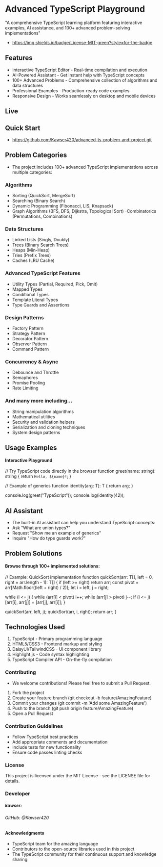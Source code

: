 # Advanced TypeScript Playground

"A comprehensive TypeScript learning platform featuring interactive examples, AI assistance, and 100+ advanced problem-solving implementations"

- https://img.shields.io/badge/License-MIT-green?style=for-the-badge

## Features

- Interactive TypeScript Editor - Real-time compilation and execution
- AI-Powered Assistant - Get instant help with TypeScript concepts
- 100+ Advanced Problems - Comprehensive collection of algorithms and data structures
- Professional Examples - Production-ready code examples
- Responsive Design - Works seamlessly on desktop and mobile devices

## Live

## Quick Start

- https://github.com/Kawser420/advanced-ts-problem-and-project.git

## Problem Categories

- The project includes 100+ advanced TypeScript implementations across multiple categories:

### Algorithms

- Sorting (QuickSort, MergeSort)
- Searching (Binary Search)
- Dynamic Programming (Fibonacci, LIS, Knapsack)
- Graph Algorithms (BFS, DFS, Dijkstra, Topological Sort)
  -Combinatorics (Permutations, Combinations)

### Data Structures

- Linked Lists (Singly, Doubly)
- Trees (Binary Search Trees)
- Heaps (Min-Heap)
- Tries (Prefix Trees)
- Caches (LRU Cache)

### Advanced TypeScript Features

- Utility Types (Partial, Required, Pick, Omit)
- Mapped Types
- Conditional Types
- Template Literal Types
- Type Guards and Assertions

### Design Patterns

- Factory Pattern
- Strategy Pattern
- Decorator Pattern
- Observer Pattern
- Command Pattern

### Concurrency & Async

- Debounce and Throttle
- Semaphores
- Promise Pooling
- Rate Limiting

### And many more including...

- String manipulation algorithms
- Mathematical utilities
- Security and validation helpers
- Serialization and cloning techniques
- System design patterns

## Usage Examples

#### Interactive Playground

// Try TypeScript code directly in the browser
function greet(name: string): string {
return `Hello, ${name}!`;
}

// Example of generics
function identity<T>(arg: T): T {
return arg;
}

console.log(greet("TypeScript"));
console.log(identity<number>(42));

## AI Assistant

- The built-in AI assistant can help you understand TypeScript concepts:
- Ask "What are union types?"
- Request "Show me an example of generics"
- Inquire "How do type guards work?"

## Problem Solutions

#### Browse through 100+ implemented solutions:

// Example: QuickSort implementation
function quickSort<T>(arr: T[], left = 0, right = arr.length - 1): T[] {
if (left >= right) return arr;
const pivot = arr[Math.floor((left + right) / 2)];
let i = left, j = right;

while (i <= j) {
while (arr[i] < pivot) i++;
while (arr[j] > pivot) j--;
if (i <= j) [arr[i], arr[j]] = [arr[j], arr[i]];
}

quickSort(arr, left, j);
quickSort(arr, i, right);
return arr;
}

## Technologies Used

1. TypeScript - Primary programming language
2. HTML5/CSS3 - Frontend markup and styling
3. DaisyUI/TailwindCSS - UI component library
4. Highlight.js - Code syntax highlighting
5. TypeScript Compiler API - On-the-fly compilation

### Contributing

- We welcome contributions! Please feel free to submit a Pull Request.

1. Fork the project
2. Create your feature branch (git checkout -b feature/AmazingFeature)
3. Commit your changes (git commit -m 'Add some AmazingFeature')
4. Push to the branch (git push origin feature/AmazingFeature)
5. Open a Pull Request

### Contribution Guidelines

- Follow TypeScript best practices
- Add appropriate comments and documentation
- Include tests for new functionality
- Ensure code passes linting checks

### License

This project is licensed under the MIT License - see the LICENSE file for details.

### Developer

##### kawser:

###### GitHub: @Kawser420

#### Acknowledgments

- TypeScript team for the amazing language
- Contributors to the open-source libraries used in this project
- The TypeScript community for their continuous support and knowledge sharing
